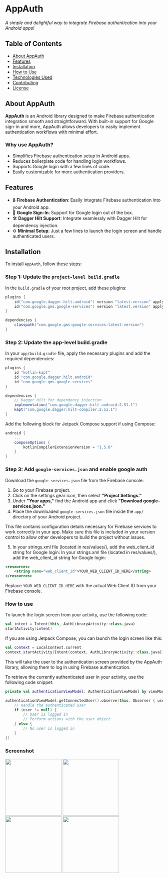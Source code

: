 # AppAuth

_A simple and delightful way to integrate Firebase authentication into your Android apps!_

## Table of Contents
- [About AppAuth](#about-appauth)
- [Features](#features)
- [Installation](#installation)
- [How to Use](#how-to-use)
- [Technologies Used](#technologies-used)
- [Contributing](#contributing)
- [License](#license)

## About AppAuth

**AppAuth** is an Android library designed to make Firebase authentication integration smooth and straightforward. With built-in support for Google sign-in and more, AppAuth allows developers to easily implement authentication workflows with minimal effort.

### Why use AppAuth?
- Simplifies Firebase authentication setup in Android apps.
- Reduces boilerplate code for handling login workflows.
- Supports Google login with a few lines of code.
- Easily customizable for more authentication providers.

## Features
- 🔒 **Firebase Authentication**: Easily integrate Firebase authentication into your Android app.
- 👤 **Google Sign-In**: Support for Google login out of the box.
- 🛠️ **Dagger Hilt Support**: Integrate seamlessly with Dagger Hilt for dependency injection.
- ⚙️ **Minimal Setup**: Just a few lines to launch the login screen and handle authenticated users.

## Installation

To install `AppAuth`, follow these steps:

### Step 1: Update the `project-level build.gradle`

In the `build.gradle` of your root project, add these plugins:

```groovy
plugins {
    id("com.google.dagger.hilt.android") version "latest.version" apply false
    id("com.google.gms.google-services") version "latest.version" apply false
}

dependencies {
    classpath("com.google.gms:google-services:latest-version")
}
```
### Step 2: Update the app-level build.gradle

In your `app/build.gradle` file, apply the necessary plugins and add the required dependencies:

```groovy
plugins {
    id "kotlin-kapt"
    id "com.google.dagger.hilt.android"
    id "com.google.gms.google-services"
}

dependencies {
    // Dagger Hilt for dependency injection
    implementation("com.google.dagger:hilt-android:2.51.1")
    kapt("com.google.dagger:hilt-compiler:2.51.1")
}

```

Add the following block for Jetpack Compose support if using Compose:
```groovy
android {
    ...
    composeOptions {
        kotlinCompilerExtensionVersion = "1.5.0"
    }
}
```

### Step 3: Add `google-services.json` and enable google auth

Download the `google-services.json` file from the Firebase console:

1. Go to your Firebase project.
2. Click on the settings gear icon, then select **"Project Settings."**
3. Under **"Your apps,"** find the Android app and click **"Download google-services.json."**
4. Place the downloaded `google-services.json` file inside the `app/` directory of your Android project.

This file contains configuration details necessary for Firebase services to work correctly in your app. Make sure this file is included in your version control to allow other developers to build the project without issues.

5. In your strings.xml file (located in res/values/), add the web_client_id string for Google login:
In your strings.xml file (located in res/values/), add the web_client_id string for Google login:
```xml
<resources>
    <string name="web_client_id">YOUR_WEB_CLIENT_ID_HERE</string>
</resources>
```
Replace `YOUR_WEB_CLIENT_ID_HERE` with the actual Web Client ID from your Firebase console.


### How to use

To launch the login screen from your activity, use the following code:

```kotlin
val intent = Intent(this, AuthLibraryActivity::class.java)
startActivity(intent)
```

If you are using Jetpack Compose, you can launch the login screen like this:

```kotlin
val context = LocalContext.current
context.startActivity(Intent(context, AuthLibraryActivity::class.java))
```
This will take the user to the authentication screen provided by the AppAuth library, allowing them to log in using Firebase authentication.


To retrieve the currently authenticated user in your activity, use the following code snippet:

```kotlin
private val authenticationViewModel: AuthenticationViewModel by viewModels()

authenticationViewModel.getConnectedUser().observe(this, Observer { user ->
    // Handle the authenticated user
    if (user != null) {
        // User is logged in
        // Perform actions with the user object
    } else {
        // No user is logged in
    }
})
```

### Screenshot
<img src="https://github.com/user-attachments/assets/a207c85c-276c-470d-a873-4a47627d8106" width="180" />

<img src="https://github.com/user-attachments/assets/439c58ff-ea93-4994-8ceb-d6c1cddde34c" width="180" />
<img src="https://github.com/user-attachments/assets/5a93ae31-d199-4ebf-b8ac-eaadb04163e0" width="180" />
<img src="https://github.com/user-attachments/assets/7d0b4b35-5a67-4daf-ab34-bb079922f971" width="180" />



